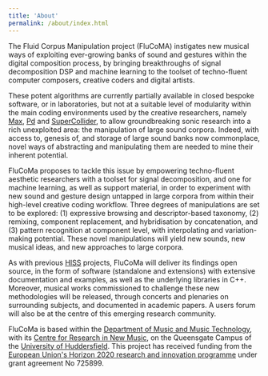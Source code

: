 ```yaml
---
title: 'About'
permalink: /about/index.html
---
```


The Fluid Corpus Manipulation project (FluCoMA) instigates new musical ways of exploiting ever-growing banks of sound and gestures within the digital composition process, by bringing breakthroughs of signal decomposition DSP and machine learning to the toolset of techno-fluent computer composers, creative coders and digital artists.

These potent algorithms are currently partially available in closed bespoke software, or in laboratories, but not at a suitable level of modularity within the main coding environments used by the creative researchers, namely [Max](https://cycling74.com/products/max/), [Pd](http://puredata.info/) and [SuperCollider](http://supercollider.github.io/), to allow groundbreaking sonic research into a rich unexploited area: the manipulation of large sound corpora. Indeed, with access to, genesis of, and storage of large sound banks now commonplace, novel ways of abstracting and manipulating them are needed to mine their inherent potential.

FluCoMa proposes to tackle this issue by empowering techno-fluent aesthetic researchers with a toolset for signal decomposition, and one for machine learning, as well as support material, in order to experiment with new sound and gesture design untapped in large corpora from within their high-level creative coding workflow. Three degrees of manipulations are set to be explored: (1) expressive browsing and descriptor-based taxonomy, (2) remixing, component replacement, and hybridisation by concatenation, and (3) pattern recognition at component level, with interpolating and variation-making potential. These novel manipulations will yield new sounds, new musical ideas, and new approaches to large corpora.

As with previous [HISS](http://www.thehiss.org/) projects, FluCoMa will deliver its findings open source, in the form of software (standalone and extensions) with extensive documentation and examples, as well as the underlying libraries in C++. Moreover, musical works commissioned to challenge these new methodologies will be released, through concerts and plenaries on surrounding subjects, and documented in academic papers. A users forum will also be at the centre of this emerging research community.

FluCoMa is based within the [Department of Music and Music Technology](http://www.hud.ac.uk/courses/supporting/mtech/), with its [Centre for Research in New Music](http://www.cerenem.org/), on the Queensgate Campus of the [University of Huddersfield](http://www.hud.ac.uk/). This project has received funding from the [European Union's Horizon 2020 research and innovation programme](https://erc.europa.eu/) under grant agreement No 725899.
